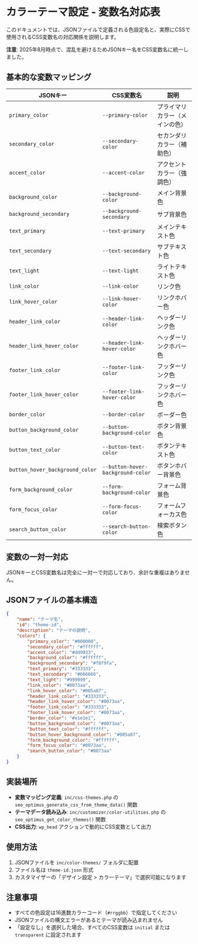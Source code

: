 # カラーテーマ設定 - 変数名対応表

このドキュメントでは、JSONファイルで定義される色設定名と、実際にCSSで使用されるCSS変数名の対応関係を説明します。

**注意**: 2025年8月時点で、混乱を避けるためJSONキー名をCSS変数名に統一しました。

## 基本的な変数マッピング

| JSONキー | CSS変数名 | 説明 |
|----------|-----------|------|
| `primary_color` | `--primary-color` | プライマリカラー（メインの色） |
| `secondary_color` | `--secondary-color` | セカンダリカラー（補助色） |
| `accent_color` | `--accent-color` | アクセントカラー（強調色） |
| `background_color` | `--background-color` | メイン背景色 |
| `background_secondary` | `--background-secondary` | サブ背景色 |
| `text_primary` | `--text-primary` | メインテキスト色 |
| `text_secondary` | `--text-secondary` | サブテキスト色 |
| `text_light` | `--text-light` | ライトテキスト色 |
| `link_color` | `--link-color` | リンク色 |
| `link_hover_color` | `--link-hover-color` | リンクホバー色 |
| `header_link_color` | `--header-link-color` | ヘッダーリンク色 |
| `header_link_hover_color` | `--header-link-hover-color` | ヘッダーリンクホバー色 |
| `footer_link_color` | `--footer-link-color` | フッターリンク色 |
| `footer_link_hover_color` | `--footer-link-hover-color` | フッターリンクホバー色 |
| `border_color` | `--border-color` | ボーダー色 |
| `button_background_color` | `--button-background-color` | ボタン背景色 |
| `button_text_color` | `--button-text-color` | ボタンテキスト色 |
| `button_hover_background_color` | `--button-hover-background-color` | ボタンホバー背景色 |
| `form_background_color` | `--form-background-color` | フォーム背景色 |
| `form_focus_color` | `--form-focus-color` | フォームフォーカス色 |
| `search_button_color` | `--search-button-color` | 検索ボタン色 |

## 変数の一対一対応

JSONキーとCSS変数名は完全に一対一で対応しており、余計な重複はありません。

## JSONファイルの基本構造

```json
{
    "name": "テーマ名",
    "id": "theme-id",
    "description": "テーマの説明",
    "colors": {
        "primary_color": "#000000",
        "secondary_color": "#ffffff",
        "accent_color": "#dd9933",
        "background_color": "#ffffff",
        "background_secondary": "#f8f9fa",
        "text_primary": "#333333",
        "text_secondary": "#666666",
        "text_light": "#999999",
        "link_color": "#0073aa",
        "link_hover_color": "#005a87",
        "header_link_color": "#333333",
        "header_link_hover_color": "#0073aa",
        "footer_link_color": "#333333",
        "footer_link_hover_color": "#0073aa",
        "border_color": "#e1e1e1",
        "button_background_color": "#0073aa",
        "button_text_color": "#ffffff",
        "button_hover_background_color": "#005a87",
        "form_background_color": "#ffffff",
        "form_focus_color": "#0073aa",
        "search_button_color": "#0073aa"
    }
}
```

## 実装場所

- **変数マッピング定義**: `inc/css-themes.php` の `seo_optimus_generate_css_from_theme_data()` 関数
- **テーマデータ読み込み**: `inc/customizer/color-utilities.php` の `seo_optimus_get_color_themes()` 関数
- **CSS出力**: `wp_head` アクションで動的にCSS変数として出力

## 使用方法

1. JSONファイルを `inc/color-themes/` フォルダに配置
2. ファイル名は `theme-id.json` 形式
3. カスタマイザーの「デザイン設定 > カラーテーマ」で選択可能になります

## 注意事項

- すべての色設定は16進数カラーコード（`#rrggbb`）で指定してください
- JSONファイルの構文エラーがあるとテーマが読み込まれません
- 「設定なし」を選択した場合、すべてのCSS変数は `initial` または `transparent` に設定されます